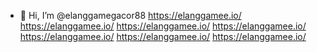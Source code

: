 - 👋 Hi, I’m @elanggamegacor88
https://elanggamee.io/
https://elanggamee.io/
https://elanggamee.io/
https://elanggamee.io/
https://elanggamee.io/
https://elanggamee.io/
https://elanggamee.io/
<!---
elanggamegacor88/elanggamegacor88 is a ✨ special ✨ repository because its `README.md` (this file) appears on your GitHub profile.
You can click the Preview link to take a look at your changes.
--->
